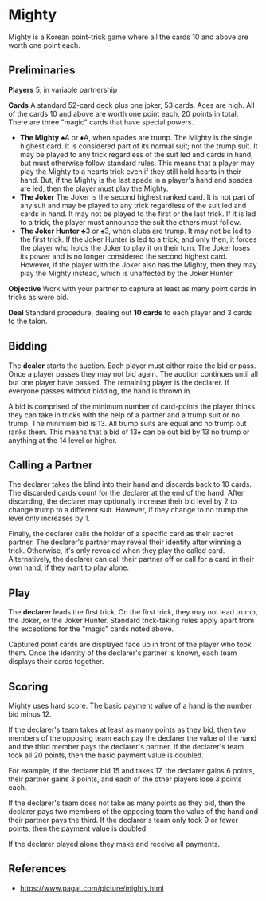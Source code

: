 # Mighty

Mighty is a Korean point-trick game where all the cards 10 and above are worth one point each.

## Preliminaries

**Players** 5, in variable partnership

**Cards** A standard 52-card deck plus one joker, 53 cards. Aces are high. All of the cards 10 and above are worth one point each, 20 points in total. There are three "magic" cards that have special powers.

- **The Mighty** ♠A or ♦A, when spades are trump. The Mighty is the single highest card. It is considered part of its normal suit; not the trump suit. It may be played to any trick regardless of the suit led and cards in hand, but must otherwise follow standard rules. This means that a player may play the Mighty to a hearts trick even if they still hold hearts in their hand. But, if the Mighty is the last spade in a player's hand and spades are led, then the player must play the Mighty.
- **The Joker** The Joker is the second highest ranked card. It is not part of any suit and may be played to any trick regardless of the suit led and cards in hand. It may not be played to the first or the last trick. If it is led to a trick, the player must announce the suit the others must follow.
- **The Joker Hunter** ♣3 or ♠3, when clubs are trump. It may not be led to the first trick. If the Joker Hunter is led to a trick, and only then, it forces the player who holds the Joker to play it on their turn. The Joker loses its power and is no longer considered the second highest card. However, if the player with the Joker also has the Mighty, then they may play the Mighty instead, which is unaffected by the Joker Hunter.

**Objective** Work with your partner to capture at least as many point cards in tricks as were bid.

**Deal** Standard procedure, dealing out **10 cards** to each player and 3 cards to the talon.

## Bidding

The **dealer** starts the auction. Each player must either raise the bid or pass. Once a player passes they may not bid again. The auction continues until all but one player have passed. The remaining player is the declarer. If everyone passes without bidding, the hand is thrown in.

A bid is comprised of the minimum number of card-points the player thinks they can take in tricks with the help of a partner and a trump suit or no trump. The minimum bid is 13. All trump suits are equal and no trump out ranks them. This means that a bid of 13♠ can be out bid by 13 no trump or anything at the 14 level or higher.

## Calling a Partner

The declarer takes the blind into their hand and discards back to 10 cards. The discarded cards count for the declarer at the end of the hand. After discarding, the declarer may optionally increase their bid level by 2 to change trump to a different suit. However, if they change to no trump the level only increases by 1.

Finally, the declarer calls the holder of a specific card as their secret partner. The declarer's partner may reveal their identity after winning a trick. Otherwise, it's only revealed when they play the called card. Alternatively, the declarer can call their partner off or call for a card in their own hand, if they want to play alone.

## Play

The **declarer** leads the first trick. On the first trick, they may not lead trump, the Joker, or the Joker Hunter. Standard trick-taking rules apply apart from the exceptions for the "magic" cards noted above.

Captured point cards are displayed face up in front of the player who took them. Once the identity of the declarer's partner is known, each team displays their cards together.

## Scoring

Mighty uses hard score. The basic payment value of a hand is the number bid minus 12.

If the declarer's team takes at least as many points as they bid, then two members of the opposing team each pay the declarer the value of the hand and the third member pays the declarer's partner. If the declarer's team took all 20 points, then the basic payment value is doubled.

For example, if the declarer bid 15 and takes 17, the declarer gains 6 points, their partner gains 3 points, and each of the other players lose 3 points each.

If the declarer's team does not take as many points as they bid, then the declarer pays two members of the opposing team the value of the hand and their partner pays the third. If the declarer's team only took 9 or fewer points, then the payment value is doubled.

If the declarer played alone they make and receive all payments.

## References

- https://www.pagat.com/picture/mighty.html